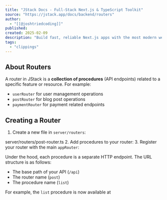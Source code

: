 ```yaml
---
title: "JStack Docs - Full-Stack Next.js & TypeScript Toolkit"
source: "https://jstack.app/docs/backend/routers"
author:
  - "[[@joshtriedcoding]]"
published:
created: 2025-02-09
description: "Build fast, reliable Next.js apps with the most modern web technologies."
tags:
  - "clippings"
---
```

## About Routers

A router in JStack is a **collection of procedures** (API endpoints) related to a specific feature or resource. For example:

- `userRouter` for user management operations
- `postRouter` for blog post operations
- `paymentRouter` for payment related endpoints

## Creating a Router

1. Create a new file in `server/routers`:

server/routers/post-router.ts
2. Add procedures to your router:
3. Register your router with the main `appRouter`:

Under the hood, each procedure is a separate HTTP endpoint. The URL structure is as follows:

- The base path of your API (`/api`)
- The router name (`post`)
- The procedure name (`list`)

For example, the `list` procedure is now available at